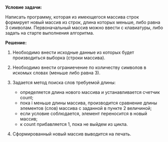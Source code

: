 **Условие задачи:**

Написать программу, которая из имеющегося массива строк формирует новый массив из строк, длина которых меньше, либо равна 3 символам. Первоначальный массив можно ввести с клавиатуры, либо задать на старте выполнения алгоритма.

**Решение:**

1. Необходимо внести исходные данные из которых будет производиться выборка (строки массива).

2. Необходимо внести ограниечение по количеству символов в искомых словах (меньше либо равна 3).

3. Задается метод поиска слов требуемой длины:
   - определяется длина нового массива и устанавливается счетчик count;
   - пока i меньше длины массива, производится сравнение длины элементов (слов) массива с заданной в пункте 2 величиной;
   - если условие соблюдается, элемент переносится в новый массив;
   - к count прибавляется 1, пока не выйдем из цикла.

4. Сформированный новый массив выводится на печать.
